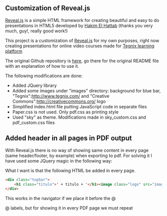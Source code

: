 ## Customization of Reveal.js

[Reveal.js](http://lab.hakim.se/reveal-js) is a simple HTML framework for creating beautiful and easy to do presentations in HTML5 developed by [Hakim El Hattab](https://github.com/hakimel) (thanks you very much, guy!, really good work!)

This project is a customization of [Reveal.js](http://lab.hakim.se/reveal-js) for my own purposes, right now creating presentations for online video courses made for [Tegnix learning platform](https://aula.tegnix.com.)

The original Github repository is [here](https://github.com/hakimel/reveal.js), go there for the original README file with an explanation of how to use it.

The following modifications are done:
* Added JQuery library
* Added some images under "images" directory: background for blue bar, "Tegnix":http://www.tegnix.com/ and "Creative Commons":http://creativecommons.org/ logo
* Simplified index.html file putting JavaScript code in separate files
* Paper.css is not used. Only pdf.css as printing style
* Used "sky" as theme. Modifications made in sky_custom.css and pdf_custom.css files

## Added header in all pages in PDF output

With Reveal.js there is no way of showing same content in every page (same header/footer, by example) when exporting to pdf. For solving it I have used some JQuery magic in the following way:

What I want is that the following HTML be added in every page. 

```html
<div class="topbar">
    <h1 class="titulo">' + titulo + '</h1><image class="logo" src="images/logo_tegnix.png">
</div>
```

This works in the navigator if we place it before the @<section>@ labels, but for showing it in every PDF page we must repeat